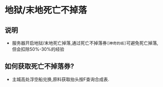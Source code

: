 # 地狱/末地死亡不掉落

## 说明

* 服务器开启地狱/末地死亡掉落,通过死亡不掉落券`[神奇的纸]`可避免死亡掉落,但会扣除50%-30%的经验

## 如何获取死亡不掉落券?

* 主城高处浮空船兑换,原料获取抬头按F查询合成表.

